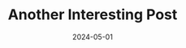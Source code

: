---
template: blog_post.html
title: Another Interesting Post
description: Please enjoy this post.
date: 2024-05-01
---